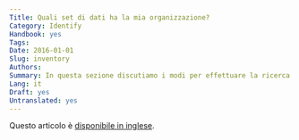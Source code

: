 ```yaml
---
Title: Quali set di dati ha la mia organizzazione?
Category: Identify
Handbook: yes
Tags:
Date: 2016-01-01
Slug: inventory
Authors:
Summary: In questa sezione discutiamo i modi per effettuare la ricerca e monitorare set di dati che una grande organizzazione produce.
Lang: it
Draft: yes
Untranslated: yes
---
```


Questo articolo è [disponibile in inglese](/en/identify/inventory).
